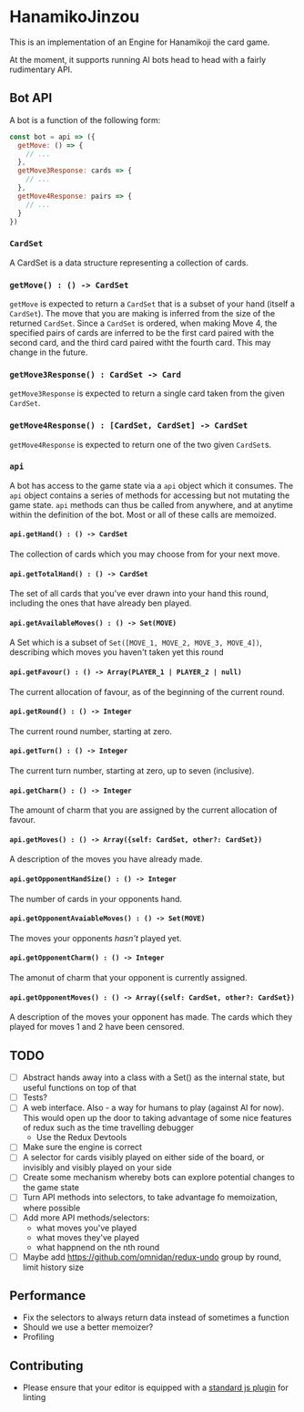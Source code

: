 # HanamikoJinzou

This is an implementation of an Engine for Hanamikoji the card game.

At the moment, it supports running AI bots head to head with a fairly rudimentary API.

## Bot API

A bot is a function of the following form:

```javascript
const bot = api => ({
  getMove: () => {
    // ...
  },
  getMove3Response: cards => {
    // ...
  },
  getMove4Response: pairs => {
    // ...
  }
})
```

### `CardSet`

A CardSet is a data structure representing a collection of cards.

### `getMove() : () -> CardSet`
`getMove` is expected to return a `CardSet` that is a subset of your hand (itself a `CardSet`).
The move that you are making is inferred from the size of the returned `CardSet`.
Since a `CardSet` is ordered, when making Move 4, the specified pairs of cards are inferred to be the first card paired with the second card, and the third card paired witht the fourth card. This may change in the future.

### `getMove3Response() : CardSet -> Card`
`getMove3Response` is expected to return a single card taken from the given `CardSet`.

### `getMove4Response() : [CardSet, CardSet] -> CardSet`
`getMove4Response` is expected to return one of the two given `CardSet`s.

### `api`

A bot has access to the game state via a `api` object which it consumes. The `api` object contains a series of methods for accessing but not mutating the game state. `api` methods can thus be called from anywhere, and at anytime within the definition of the bot. Most or all of these calls are memoized.

#### `api.getHand() : () -> CardSet`

The collection of cards which you may choose from for your next move.

#### `api.getTotalHand() : () -> CardSet`

The set of all cards that you've ever drawn into your hand this round, including the ones that have already ben played.

#### `api.getAvailableMoves() : () -> Set(MOVE)`

A Set which is a subset of `Set([MOVE_1, MOVE_2, MOVE_3, MOVE_4])`, describing which moves you haven't taken yet this round

#### `api.getFavour() : () -> Array(PLAYER_1 | PLAYER_2 | null)`

The current allocation of favour, as of the beginning of the current round.

#### `api.getRound() : () -> Integer`

The current round number, starting at zero.

#### `api.getTurn() : () -> Integer`

The current turn number, starting at zero, up to seven (inclusive).

#### `api.getCharm() : () -> Integer`

The amount of charm that you are assigned by the current allocation of favour.

#### `api.getMoves() : () -> Array({self: CardSet, other?: CardSet})`

A description of the moves you have already made.

#### `api.getOpponentHandSize() : () -> Integer`

The number of cards in your opponents hand.

#### `api.getOpponentAvaiableMoves() : () -> Set(MOVE)`

The moves your opponents _hasn't_ played yet.

#### `api.getOpponentCharm() : () -> Integer`

The amonut of charm that your opponent is currently assigned.

#### `api.getOpponentMoves() : () -> Array({self: CardSet, other?: CardSet})`

A description of the moves your opponent has made. The cards which they played for moves 1 and 2 have been censored.

## TODO

- [ ] Abstract hands away into a class with a Set() as the internal state, but useful functions on top of that
- [ ] Tests?
- [ ] A web interface. Also - a way for humans to play (against AI for now). This would open up the door to taking advantage of some nice features of redux such as the time travelling debugger
  - Use the Redux Devtools
- [ ] Make sure the engine is correct
- [ ] A selector for cards visibly played on either side of the board, or invisibly and visibly played on your side
- [ ] Create some mechanism whereby bots can explore potential changes to the game state
- [ ] Turn API methods into selectors, to take advantage fo memoization, where possible
- [ ] Add more API methods/selectors:
  - what moves you've played
  - what moves they've played
  - what happnend on the nth round
- [ ] Maybe add https://github.com/omnidan/redux-undo group by round, limit history size

## Performance

- Fix the selectors to always return data instead of sometimes a function
- Should we use a better memoizer?
- Profiling

## Contributing

- Please ensure that your editor is equipped with a [standard js plugin](https://standardjs.com/) for linting
